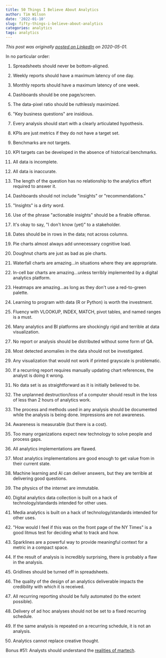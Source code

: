 ```yaml
---
title: 50 Things I Believe About Analytics
author: Tim Wilson
date: '2022-01-10'
slug: fifty-things-i-believe-about-analytics
categories: analytics
tags: analytics
---
```


*This post was originally [posted on LinkedIn](https://www.linkedin.com/pulse/50-things-i-believe-analytics-tim-wilson/ "50 Things I Believe About Analytics") on 2020-05-01.*

In no particular order:

1.  Spreadsheets should never be bottom-aligned.

2.  Weekly reports should have a maximum latency of one day.

3.  Monthly reports should have a maximum latency of one week.

4.  Dashboards should be one page/screen.

5.  The data-pixel ratio should be ruthlessly maximized.

6.  "Key business questions" are insidious.

7.  Every analysis should start with a clearly articulated hypothesis.

8.  KPIs are just metrics if they do not have a target set.

9.  Benchmarks are not targets.

10. KPI targets can be developed in the absence of historical benchmarks.

11. All data is incomplete.

12. All data is inaccurate.

13. The length of the question has no relationship to the analytics effort required to answer it.

14. Dashboards should not include "insights" or "recommendations."

15. "Insights" is a dirty word.

16. Use of the phrase "actionable insights" should be a finable offense.

17. It's okay to say, "I don't know (yet)" to a stakeholder.

18. Dates should be in rows in the data; not across columns.

19. Pie charts almost always add unnecessary cognitive load.

20. Doughnut charts are just as bad as pie charts.

21. Waterfall charts are amazing...in situations where they are appropriate.

22. In-cell bar charts are amazing...unless terribly implemented by a digital analytics platform.

23. Heatmaps are amazing...as long as they don't use a red-to-green palette.

24. Learning to program with data (R or Python) is worth the investment.

25. Fluency with VLOOKUP, INDEX, MATCH, pivot tables, and named ranges is a must.

26. Many analytics and BI platforms are shockingly rigid and terrible at data visualization.

27. No report or analysis should be distributed without some form of QA.

28. Most detected anomalies in the data should not be investigated.

29. Any visualization that would not work if printed grayscale is problematic.

30. If a recurring report requires manually updating chart references, the analyst is doing it wrong.

31. No data set is as straightforward as it is initially believed to be.

32. The unplanned destruction/loss of a computer should result in the loss of less than 2 hours of analytics work.

33. The process and methods used in any analysis should be documented while the analysis is being done. Impressions are not awareness.

34. Awareness is measurable (but there is a cost).

35. Too many organizations expect new technology to solve people and process gaps.

36. All analytics implementations are flawed.

37. Most analytics implementations are good enough to get value from in their current state.

38. Machine learning and AI can deliver answers, but they are terrible at delivering good questions.

39. The physics of the internet are immutable.

40. Digital analytics data collection is built on a hack of technology/standards intended for other uses.

41. Media analytics is built on a hack of technology/standards intended for other uses.

42. "How would I feel if this was on the front page of the NY Times" is a good litmus test for deciding what to track and how.

43. Sparklines are a powerful way to provide meaningful context for a metric in a compact space.

44. If the result of analysis is incredibly surprising, there is probably a flaw in the analysis.

45. Gridlines should be turned off in spreadsheets.

46. The quality of the design of an analytics deliverable impacts the credibility with which it is received.

47. All recurring reporting should be fully automated (to the extent possible).

48. Delivery of ad hoc analyses should not be set to a fixed recurring schedule.

49. If the same analysis is repeated on a recurring schedule, it is not an analysis.

50. Analytics cannot replace creative thought.

Bonus \#51: Analysts should understand the [realities of martech](https://www.linkedin.com/pulse/50-things-i-believe-martech-cory-underwood/).
